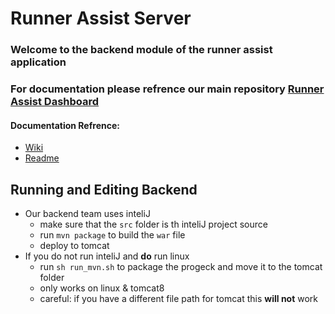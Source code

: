 # Runner Assist Server

### Welcome to the backend module of the runner assist application

### For documentation please refrence our main repository [Runner Assist Dashboard](https://git.snt.utwente.nl/kindadysfunctional/runner-assist-dashboard)
#### Documentation Refrence:
+ [Wiki](https://git.snt.utwente.nl/kindadysfunctional/runner-assist-dashboard/wikis/home)
+ [Readme](https://git.snt.utwente.nl/kindadysfunctional/runner-assist-dashboard/blob/master/README.md)

## Running and Editing Backend
+ Our backend team uses inteliJ
    - make sure that the `src` folder is th inteliJ project source
    - run `mvn package` to build the `war` file
    - deploy to tomcat
+ If you do not run inteliJ and **do** run linux
    - run `sh run_mvn.sh` to package the progeck and move it to the tomcat folder
    - only works on linux & tomcat8
    - careful: if you have a different file path for tomcat this **will not** work